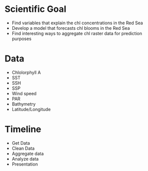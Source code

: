 Scientific Goal
===============

* Find variables that explain the chl concentrations in the Red Sea
* Develop a model that forecasts chl blooms in the Red Sea
* Find interesting ways to aggregate chl raster data for prediction purposes

Data
====

* Chlolorphyll A
* SST
* SSH
* SSP
* Wind speed
* PAR
* Bathymetry
* Latitude/Longitude


Timeline
========

* Get Data
* Clean Data
* Aggregate data
* Analyze data
* Presentation


